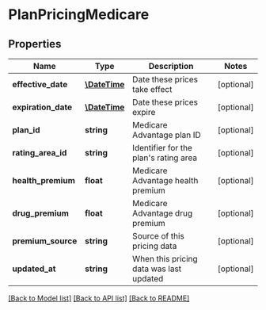 # PlanPricingMedicare

## Properties
Name | Type | Description | Notes
------------ | ------------- | ------------- | -------------
**effective_date** | [**\DateTime**](Date.md) | Date these prices take effect | [optional] 
**expiration_date** | [**\DateTime**](Date.md) | Date these prices expire | [optional] 
**plan_id** | **string** | Medicare Advantage plan ID | [optional] 
**rating_area_id** | **string** | Identifier for the plan&#39;s rating area | [optional] 
**health_premium** | **float** | Medicare Advantage health premium | [optional] 
**drug_premium** | **float** | Medicare Advantage drug premium | [optional] 
**premium_source** | **string** | Source of this pricing data | [optional] 
**updated_at** | **string** | When this pricing data was last updated | [optional] 

[[Back to Model list]](../README.md#documentation-for-models) [[Back to API list]](../README.md#documentation-for-api-endpoints) [[Back to README]](../README.md)


